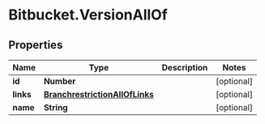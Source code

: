 # Bitbucket.VersionAllOf

## Properties

Name | Type | Description | Notes
------------ | ------------- | ------------- | -------------
**id** | **Number** |  | [optional] 
**links** | [**BranchrestrictionAllOfLinks**](BranchrestrictionAllOfLinks.md) |  | [optional] 
**name** | **String** |  | [optional] 


